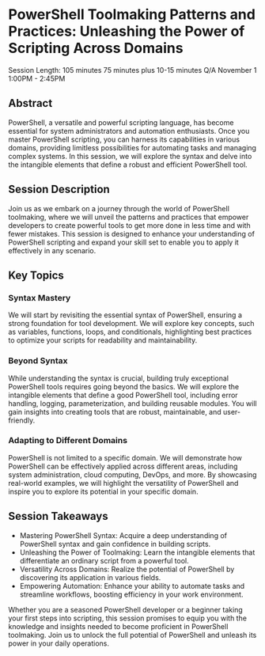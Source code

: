# PowerShell Toolmaking Patterns and Practices: Unleashing the Power of Scripting Across Domains

Session Length: 105 minutes
75 minutes plus 10-15 minutes Q/A
November 1 1:00PM - 2:45PM

## Abstract

PowerShell, a versatile and powerful scripting language, has become essential for system administrators and automation enthusiasts. Once you master PowerShell scripting, you can harness its capabilities in various domains, providing limitless possibilities for automating tasks and managing complex systems. In this session, we will explore the syntax and delve into the intangible elements that define a robust and efficient PowerShell tool.

## Session Description

Join us as we embark on a journey through the world of PowerShell toolmaking, where we will unveil the patterns and practices that empower developers to create powerful tools to get more done in less time and with fewer mistakes. This session is designed to enhance your understanding of PowerShell scripting and expand your skill set to enable you to apply it effectively in any scenario.

## Key Topics

### Syntax Mastery

We will start by revisiting the essential syntax of PowerShell, ensuring a strong foundation for tool development. We will explore key concepts, such as variables, functions, loops, and conditionals, highlighting best practices to optimize your scripts for readability and maintainability.

### Beyond Syntax

While understanding the syntax is crucial, building truly exceptional PowerShell tools requires going beyond the basics. We will explore the intangible elements that define a good PowerShell tool, including error handling, logging, parameterization, and building reusable modules. You will gain insights into creating tools that are robust, maintainable, and user-friendly.

### Adapting to Different Domains

PowerShell is not limited to a specific domain. We will demonstrate how PowerShell can be effectively applied across different areas, including system administration, cloud computing, DevOps, and more. By showcasing real-world examples, we will highlight the versatility of PowerShell and inspire you to explore its potential in your specific domain.

## Session Takeaways

- Mastering PowerShell Syntax: Acquire a deep understanding of PowerShell syntax and gain confidence in building scripts.
- Unleashing the Power of Toolmaking: Learn the intangible elements that differentiate an ordinary script from a powerful tool.
- Versatility Across Domains: Realize the potential of PowerShell by discovering its application in various fields.
- Empowering Automation: Enhance your ability to automate tasks and streamline workflows, boosting efficiency in your work environment.

Whether you are a seasoned PowerShell developer or a beginner taking your first steps into scripting, this session promises to equip you with the knowledge and insights needed to become proficient in PowerShell toolmaking. Join us to unlock the full potential of PowerShell and unleash its power in your daily operations.
